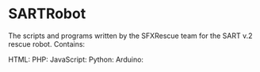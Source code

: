 # SARTRobot
The scripts and programs written by the SFXRescue team for the SART v.2 rescue robot.
Contains:

HTML:
PHP:
JavaScript:
Python:
Arduino:
